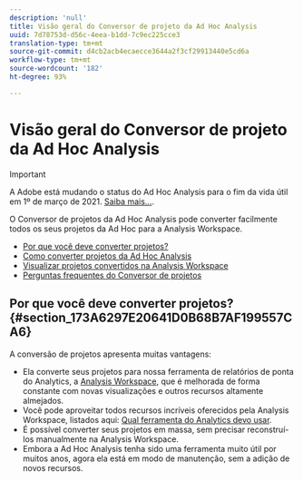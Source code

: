 ```yaml
---
description: 'null'
title: Visão geral do Conversor de projeto da Ad Hoc Analysis
uuid: 7d78753d-d56c-4eea-b1dd-7c9ec225cce3
translation-type: tm+mt
source-git-commit: d4cb2acb4ecaecce3644a2f3cf29913440e5cd6a
workflow-type: tm+mt
source-wordcount: '182'
ht-degree: 93%

---
```



# Visão geral do Conversor de projeto da Ad Hoc Analysis

>[!IMPORTANT]
>
>A Adobe está mudando o status do Ad Hoc Analysis para o fim da vida útil em 1º de março de 2021. [Saiba mais...](https://adobe.ly/discoverworkspace).

O Conversor de projetos da Ad Hoc Analysis pode converter facilmente todos os seus projetos da Ad Hoc para a Analysis Workspace.

* [Por que você deve converter projetos?](/help/analyze/ad-hoc-analysis/c-aha-project-converter/aha2aw-overview.md#section_173A6297E20641D0B68B7AF199557CA6)
* [Como converter projetos da Ad Hoc Analysis](/help/analyze/ad-hoc-analysis/c-aha-project-converter/aha2aw-workflow.md#topic_5A55F73488704C5D8E42CDD04B5984DE)
* [Visualizar projetos convertidos na Analysis Workspace](/help/analyze/ad-hoc-analysis/c-aha-project-converter/view-projects-workspace.md)
* [Perguntas frequentes do Conversor de projetos](/help/analyze/ad-hoc-analysis/c-aha-project-converter/aha2aw-converter-faq.md#topic_8231595303AD403E9322645A63632D57)

## Por que você deve converter projetos? {#section_173A6297E20641D0B68B7AF199557CA6}

A conversão de projetos apresenta muitas vantagens:

* Ela converte seus projetos para nossa ferramenta de relatórios de ponta do Analytics, a [Analysis Workspace](https://docs.adobe.com/content/help/pt-BR/analytics/analyze/analysis-workspace/home.html), que é melhorada de forma constante com novas visualizações e outros recursos altamente almejados.
* Você pode aproveitar todos recursos incríveis oferecidos pela Analysis Workspace, listados aqui: [Qual ferramenta do Analytics devo usar](https://docs.adobe.com/content/help/pt-BR/analytics/admin/admin-overview/which-analytics-tool.html).
* É possível converter seus projetos em massa, sem precisar reconstruí-los manualmente na Analysis Workspace.
* Embora a Ad Hoc Analysis tenha sido uma ferramenta muito útil por muitos anos, agora ela está em modo de manutenção, sem a adição de novos recursos.

